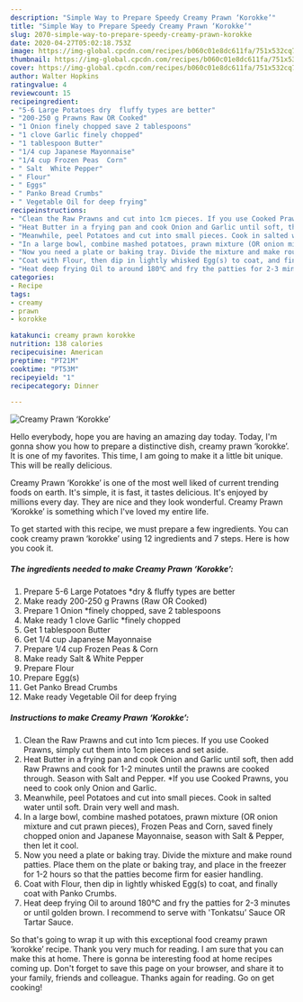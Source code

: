 ```yaml
---
description: "Simple Way to Prepare Speedy Creamy Prawn ‘Korokke’"
title: "Simple Way to Prepare Speedy Creamy Prawn ‘Korokke’"
slug: 2070-simple-way-to-prepare-speedy-creamy-prawn-korokke
date: 2020-04-27T05:02:18.753Z
image: https://img-global.cpcdn.com/recipes/b060c01e8dc611fa/751x532cq70/creamy-prawn-korokke-recipe-main-photo.jpg
thumbnail: https://img-global.cpcdn.com/recipes/b060c01e8dc611fa/751x532cq70/creamy-prawn-korokke-recipe-main-photo.jpg
cover: https://img-global.cpcdn.com/recipes/b060c01e8dc611fa/751x532cq70/creamy-prawn-korokke-recipe-main-photo.jpg
author: Walter Hopkins
ratingvalue: 4
reviewcount: 15
recipeingredient:
- "5-6 Large Potatoes dry  fluffy types are better"
- "200-250 g Prawns Raw OR Cooked"
- "1 Onion finely chopped save 2 tablespoons"
- "1 clove Garlic finely chopped"
- "1 tablespoon Butter"
- "1/4 cup Japanese Mayonnaise"
- "1/4 cup Frozen Peas  Corn"
- " Salt  White Pepper"
- " Flour"
- " Eggs"
- " Panko Bread Crumbs"
- " Vegetable Oil for deep frying"
recipeinstructions:
- "Clean the Raw Prawns and cut into 1cm pieces. If you use Cooked Prawns, simply cut them into 1cm pieces and set aside."
- "Heat Butter in a frying pan and cook Onion and Garlic until soft, then add Raw Prawns and cook for 1-2 minutes until the prawns are cooked through. Season with Salt and Pepper. *If you use Cooked Prawns, you need to cook only Onion and Garlic."
- "Meanwhile, peel Potatoes and cut into small pieces. Cook in salted water until soft. Drain very well and mash."
- "In a large bowl, combine mashed potatoes, prawn mixture (OR onion mixture and cut prawn pieces), Frozen Peas and Corn, saved finely chopped onion and Japanese Mayonnaise, season with Salt &amp; Pepper, then let it cool."
- "Now you need a plate or baking tray. Divide the mixture and make round patties. Place them on the plate or baking tray, and place in the freezer for 1-2 hours so that the patties become firm for easier handling."
- "Coat with Flour, then dip in lightly whisked Egg(s) to coat, and finally coat with Panko Crumbs."
- "Heat deep frying Oil to around 180℃ and fry the patties for 2-3 minutes or until golden brown. I recommend to serve with &#39;Tonkatsu’ Sauce OR Tartar Sauce."
categories:
- Recipe
tags:
- creamy
- prawn
- korokke

katakunci: creamy prawn korokke 
nutrition: 138 calories
recipecuisine: American
preptime: "PT21M"
cooktime: "PT53M"
recipeyield: "1"
recipecategory: Dinner

---
```



![Creamy Prawn ‘Korokke’](https://img-global.cpcdn.com/recipes/b060c01e8dc611fa/751x532cq70/creamy-prawn-korokke-recipe-main-photo.jpg)

Hello everybody, hope you are having an amazing day today. Today, I'm gonna show you how to prepare a distinctive dish, creamy prawn ‘korokke’. It is one of my favorites. This time, I am going to make it a little bit unique. This will be really delicious.



Creamy Prawn ‘Korokke’ is one of the most well liked of current trending foods on earth. It's simple, it is fast, it tastes delicious. It's enjoyed by millions every day. They are nice and they look wonderful. Creamy Prawn ‘Korokke’ is something which I've loved my entire life.


To get started with this recipe, we must prepare a few ingredients. You can cook creamy prawn ‘korokke’ using 12 ingredients and 7 steps. Here is how you cook it.

<!--inarticleads1-->

##### The ingredients needed to make Creamy Prawn ‘Korokke’:

1. Prepare 5-6 Large Potatoes *dry &amp; fluffy types are better
1. Make ready 200-250 g Prawns (Raw OR Cooked)
1. Prepare 1 Onion *finely chopped, save 2 tablespoons
1. Make ready 1 clove Garlic *finely chopped
1. Get 1 tablespoon Butter
1. Get 1/4 cup Japanese Mayonnaise
1. Prepare 1/4 cup Frozen Peas &amp; Corn
1. Make ready  Salt &amp; White Pepper
1. Prepare  Flour
1. Prepare  Egg(s)
1. Get  Panko Bread Crumbs
1. Make ready  Vegetable Oil for deep frying




<!--inarticleads2-->

##### Instructions to make Creamy Prawn ‘Korokke’:

1. Clean the Raw Prawns and cut into 1cm pieces. If you use Cooked Prawns, simply cut them into 1cm pieces and set aside.
1. Heat Butter in a frying pan and cook Onion and Garlic until soft, then add Raw Prawns and cook for 1-2 minutes until the prawns are cooked through. Season with Salt and Pepper. *If you use Cooked Prawns, you need to cook only Onion and Garlic.
1. Meanwhile, peel Potatoes and cut into small pieces. Cook in salted water until soft. Drain very well and mash.
1. In a large bowl, combine mashed potatoes, prawn mixture (OR onion mixture and cut prawn pieces), Frozen Peas and Corn, saved finely chopped onion and Japanese Mayonnaise, season with Salt &amp; Pepper, then let it cool.
1. Now you need a plate or baking tray. Divide the mixture and make round patties. Place them on the plate or baking tray, and place in the freezer for 1-2 hours so that the patties become firm for easier handling.
1. Coat with Flour, then dip in lightly whisked Egg(s) to coat, and finally coat with Panko Crumbs.
1. Heat deep frying Oil to around 180℃ and fry the patties for 2-3 minutes or until golden brown. I recommend to serve with &#39;Tonkatsu’ Sauce OR Tartar Sauce.




So that's going to wrap it up with this exceptional food creamy prawn ‘korokke’ recipe. Thank you very much for reading. I am sure that you can make this at home. There is gonna be interesting food at home recipes coming up. Don't forget to save this page on your browser, and share it to your family, friends and colleague. Thanks again for reading. Go on get cooking!
